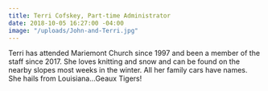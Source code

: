 ```yaml
---
title: Terri Cofskey, Part-time Administrator
date: 2018-10-05 16:27:00 -04:00
image: "/uploads/John-and-Terri.jpg"
---
```


Terri has attended Mariemont Church since 1997 and been a member of the staff since 2017. She loves knitting and snow and can be found on the nearby slopes most weeks in the winter. All her family cars have names. She hails from Louisiana...Geaux Tigers!

